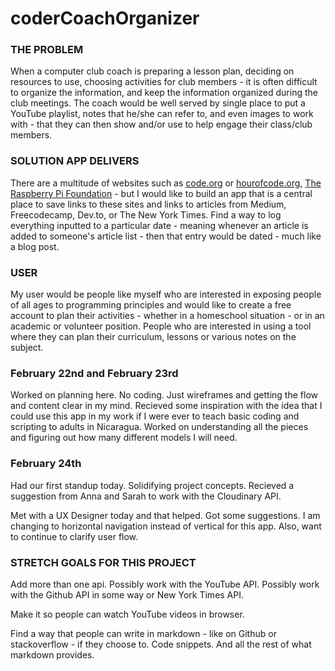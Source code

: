 # coderCoachOrganizer


### THE PROBLEM

When a computer club coach  is preparing a lesson plan, deciding on resources to use, choosing activities for club members - it is often difficult to organize the information, and keep the information organized during the club meetings. The coach would be well served by single place to put a YouTube playlist, notes that he/she can refer to, and even images to work with - that they can then show and/or use to help engage their class/club members. 

### SOLUTION APP DELIVERS

There are a multitude of websites such as [code.org](https://code.org) or [hourofcode.org](https://www.hourofcode.com), [The Raspberry Pi Foundation](https://www.raspberrypi.org/) - but I would like to build an app that is a central place to save links to these sites and links to articles from Medium, Freecodecamp, Dev.to, or The New York Times. Find a way to log everything inputted to a particular date - meaning whenever an article is added to someone's article list - then that entry would be dated - much like a blog post.


### USER

My user would be people like myself who are interested in exposing people of all ages to programming principles and would like to create a free account to plan their activities - whether in a homeschool situation - or in an academic or volunteer position. People who are interested in using a tool where they can plan their curriculum, lessons or various notes on the subject. 

### February 22nd and February 23rd

Worked on planning here. No coding. Just wireframes and getting the flow and content clear in my mind. Recieved some inspiration with the idea that I could use this app in my work if I were ever to teach basic coding and scripting to adults in Nicaragua. Worked on understanding all the pieces and figuring out how many different models I will need.

### February 24th

Had our first standup today. Solidifying project concepts. Recieved a suggestion from Anna and Sarah to work with the Cloudinary API.

Met with a UX Designer today and that helped. Got some suggestions. I am changing to horizontal navigation instead of vertical for this app. Also, want to continue to clarify user flow.

### STRETCH GOALS FOR THIS PROJECT

Add more than one api. Possibly work with the YouTube API. Possibly work with the Github API in some way or New York Times API.

Make it so people can watch YouTube videos in browser.

Find a way that people can write in markdown - like on Github or stackoverflow - if they choose to. Code snippets. And all the rest of what markdown provides.

